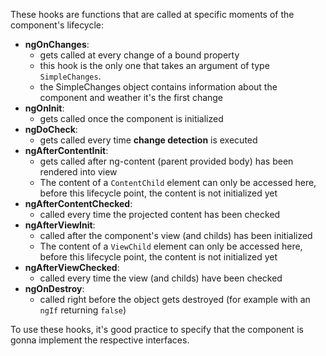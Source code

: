 These hooks are functions that are called at specific moments of the component's lifecycle:
- **ngOnChanges**:
	- gets called at every change of a bound property
	- this hook is the only one that takes an argument of type `SimpleChanges`.
	- the SimpleChanges object contains information about the component and weather it's the first change
- **ngOnInit**:
	- gets called once the component is initialized
- **ngDoCheck**:
	- gets called every time **change detection** is executed
- **ngAfterContentInit**:
	- gets called after ng-content (parent provided body) has been rendered into view
	- The content of a `ContentChild` element can only be accessed here, before this lifecycle point, the content is not initialized yet
- **ngAfterContentChecked**:
	- called every time the projected content has been checked
- **ngAfterViewInit**:
	- called after the component's view (and childs) has been initialized
	- The content of a `ViewChild` element can only be accessed here, before this lifecycle point, the content is not initialized yet
- **ngAfterViewChecked**:
	- called every time the view (and childs) have been checked
- **ngOnDestroy**:
	- called right before the object gets destroyed (for example with an `ngIf` returning `false`)

To use these hooks, it's good practice to specify that the component is gonna implement the respective interfaces.